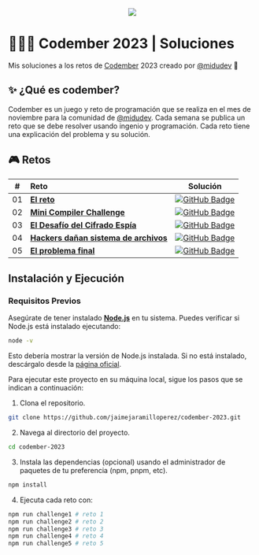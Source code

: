 <div align="center">
  <a href="https://codember.dev/">
    <img src="https://github.com/user-attachments/assets/cc4cc1ce-32e1-417b-ad18-6c9ea8031b4a" /> 
  </a>
</div>

# 👨🏻‍💻 Codember 2023 | Soluciones

Mis soluciones a los retos de [Codember](https://codember.dev/) 2023 creado por [@midudev](https://github.com/midudev/) 👾

## ✨ ¿Qué es codember?

Codember es un juego y reto de programación que se realiza en el mes de noviembre para la comunidad de [@midudev](https://github.com/midudev/). Cada semana se publica un reto que se debe resolver usando ingenio y programación. Cada reto tiene una explicación del problema y su solución.

## 🎮 Retos

|  #  | Reto                                                                    | Solución                                                                                                                              |
| :-: | :---------------------------------------------------------------------  | :-----------------------------------------------------------------------------------------------------------------------------------: |
| 01  | [**El reto**](/src/challenge-01/README-ES.md)                           | [![GitHub Badge](https://img.shields.io/badge/Código-181717?logo=github&logoColor=fff&style=flat-square)](/src/challenge-01/index.js) |
| 02  | [**Mini Compiler Challenge**](/src/challenge-02/README-ES.md)           | [![GitHub Badge](https://img.shields.io/badge/Código-181717?logo=github&logoColor=fff&style=flat-square)](/src/challenge-02/index.js) |
| 03  | [**El Desafío del Cifrado Espía**](/src/challenge-03/README-ES.md)      | [![GitHub Badge](https://img.shields.io/badge/Código-181717?logo=github&logoColor=fff&style=flat-square)](/src/challenge-03/index.js) |
| 04  | [**Hackers dañan sistema de archivos**](/src/challenge-04/README-ES.md) | [![GitHub Badge](https://img.shields.io/badge/Código-181717?logo=github&logoColor=fff&style=flat-square)](/src/challenge-04/index.js) |
| 05  | [**El problema final**](/src/challenge-05/README-ES.md)                 | [![GitHub Badge](https://img.shields.io/badge/Código-181717?logo=github&logoColor=fff&style=flat-square)](/src/challenge-05/index.js) |

## Instalación y Ejecución

### Requisitos Previos

Asegúrate de tener instalado [**Node.js**](https://nodejs.org/) en tu sistema. Puedes verificar si Node.js está instalado ejecutando:

```bash
node -v
```

Esto debería mostrar la versión de Node.js instalada. Si no está instalado, descárgalo desde la [página oficial](https://nodejs.org/).

Para ejecutar este proyecto en su máquina local, sigue los pasos que se indican a continuación:

1. Clona el repositorio.

```bash
git clone https://github.com/jaimejaramilloperez/codember-2023.git
```

2. Navega al directorio del proyecto.

```bash
cd codember-2023
```

3. Instala las dependencias (opcional) usando el administrador de paquetes de tu preferencia (npm, pnpm, etc).

```bash
npm install
```

4. Ejecuta cada reto con:

```bash
npm run challenge1 # reto 1
npm run challenge2 # reto 2
npm run challenge3 # reto 3
npm run challenge4 # reto 4
npm run challenge5 # reto 5
```